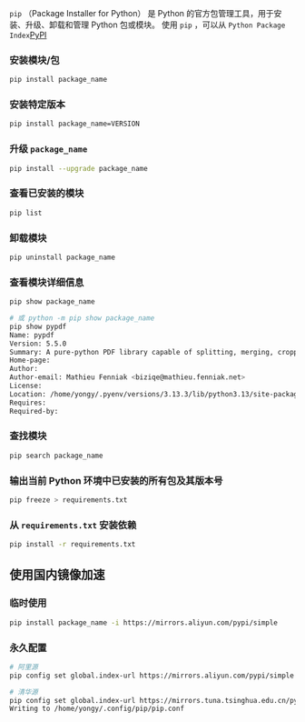 `pip` （Package Installer for Python） 是 Python 的官方包管理工具，用于安装、升级、卸载和管理 Python 包或模块。
使用 `pip` ，可以从 `Python Package Index`[PyPI](https://pypi.org/)

### 安装模块/包
```bash
pip install package_name
```

### 安装特定版本
```bash
pip install package_name=VERSION
```

### 升级 `package_name`
```bash
pip install --upgrade package_name
```

### 查看已安装的模块
```bash
pip list
```

### 卸载模块
```bash
pip uninstall package_name
```

### 查看模块详细信息
```bash
pip show package_name

# 或 python -m pip show package_name
pip show pypdf
Name: pypdf
Version: 5.5.0
Summary: A pure-python PDF library capable of splitting, merging, cropping, and transforming PDF files
Home-page: 
Author: 
Author-email: Mathieu Fenniak <biziqe@mathieu.fenniak.net>
License: 
Location: /home/yongy/.pyenv/versions/3.13.3/lib/python3.13/site-packages
Requires: 
Required-by: 

```

### 查找模块
```bash
pip search package_name
```

### 输出当前 Python 环境中已安装的所有包及其版本号
```bash
pip freeze > requirements.txt
```

### 从 `requirements.txt` 安装依赖
```bash
pip install -r requirements.txt
```

## 使用国内镜像加速
### 临时使用
```bash
pip install package_name -i https://mirrors.aliyun.com/pypi/simple
```

### 永久配置
```bash
# 阿里源
pip config set global.index-url https://mirrors.aliyun.com/pypi/simple

# 清华源
pip config set global.index-url https://mirrors.tuna.tsinghua.edu.cn/pypi/web/simple
Writing to /home/yongy/.config/pip/pip.conf
```
